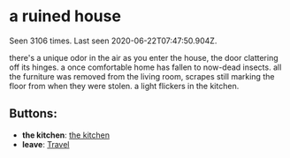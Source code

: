 # a ruined house

Seen 3106 times. Last seen 2020-06-22T07:47:50.904Z.

there's a unique odor in the air as you enter the house, the door clattering off its hinges. a once comfortable home has fallen to now-dead insects. all the furniture was removed from the living room, scrapes still marking the floor from when they were stolen. a light flickers in the kitchen.

## Buttons:

- **the kitchen**: [the kitchen](the-kitchen-4tv44d.md)
- **leave**: [Travel](Travel-travel.md)
